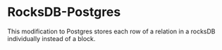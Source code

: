 # RocksDB-Postgres
This modification to Postgres stores each row of a relation in a rocksDB individually instead of a block.
